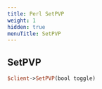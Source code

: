 ```yaml
---
title: Perl SetPVP
weight: 1
hidden: true
menuTitle: SetPVP
---
```

## SetPVP
```perl
$client->SetPVP(bool toggle)
```
